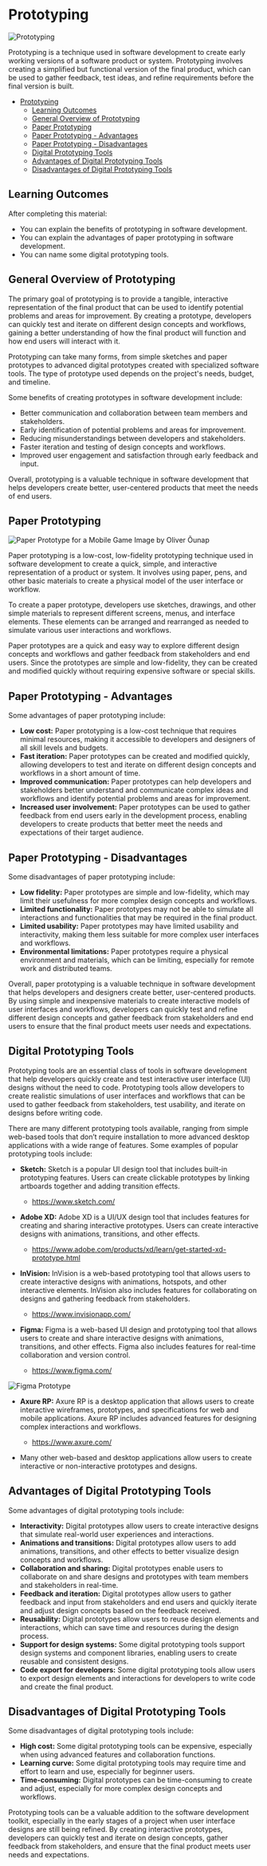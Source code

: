# Prototyping

![Prototyping](Prototyping.webp)

Prototyping is a technique used in software development to create early working versions of a software product or system. Prototyping involves creating a simplified but functional version of the final product, which can be used to gather feedback, test ideas, and refine requirements before the final version is built.

- [Prototyping](#prototyping)
  - [Learning Outcomes](#learning-outcomes)
  - [General Overview of Prototyping](#general-overview-of-prototyping)
  - [Paper Prototyping](#paper-prototyping)
  - [Paper Prototyping - Advantages](#paper-prototyping---advantages)
  - [Paper Prototyping - Disadvantages](#paper-prototyping---disadvantages)
  - [Digital Prototyping Tools](#digital-prototyping-tools)
  - [Advantages of Digital Prototyping Tools](#advantages-of-digital-prototyping-tools)
  - [Disadvantages of Digital Prototyping Tools](#disadvantages-of-digital-prototyping-tools)

## Learning Outcomes

After completing this material:

- You can explain the benefits of prototyping in software development.
- You can explain the advantages of paper prototyping in software development.
- You can name some digital prototyping tools.

## General Overview of Prototyping

The primary goal of prototyping is to provide a tangible, interactive representation of the final product that can be used to identify potential problems and areas for improvement. By creating a prototype, developers can quickly test and iterate on different design concepts and workflows, gaining a better understanding of how the final product will function and how end users will interact with it.

Prototyping can take many forms, from simple sketches and paper prototypes to advanced digital prototypes created with specialized software tools. The type of prototype used depends on the project's needs, budget, and timeline.

Some benefits of creating prototypes in software development include:

- Better communication and collaboration between team members and stakeholders.
- Early identification of potential problems and areas for improvement.
- Reducing misunderstandings between developers and stakeholders.
- Faster iteration and testing of design concepts and workflows.
- Improved user engagement and satisfaction through early feedback and input.

Overall, prototyping is a valuable technique in software development that helps developers create better, user-centered products that meet the needs of end users.

## Paper Prototyping

![Paper Prototype for a Mobile Game](Paper_prototype.jpg)
Image by Oliver Õunap

Paper prototyping is a low-cost, low-fidelity prototyping technique used in software development to create a quick, simple, and interactive representation of a product or system. It involves using paper, pens, and other basic materials to create a physical model of the user interface or workflow.

To create a paper prototype, developers use sketches, drawings, and other simple materials to represent different screens, menus, and interface elements. These elements can be arranged and rearranged as needed to simulate various user interactions and workflows.

Paper prototypes are a quick and easy way to explore different design concepts and workflows and gather feedback from stakeholders and end users. Since the prototypes are simple and low-fidelity, they can be created and modified quickly without requiring expensive software or special skills.

## Paper Prototyping - Advantages

Some advantages of paper prototyping include:

- **Low cost:** Paper prototyping is a low-cost technique that requires minimal resources, making it accessible to developers and designers of all skill levels and budgets.
- **Fast iteration:** Paper prototypes can be created and modified quickly, allowing developers to test and iterate on different design concepts and workflows in a short amount of time.
- **Improved communication:** Paper prototypes can help developers and stakeholders better understand and communicate complex ideas and workflows and identify potential problems and areas for improvement.
- **Increased user involvement:** Paper prototypes can be used to gather feedback from end users early in the development process, enabling developers to create products that better meet the needs and expectations of their target audience.

## Paper Prototyping - Disadvantages

Some disadvantages of paper prototyping include:

- **Low fidelity:** Paper prototypes are simple and low-fidelity, which may limit their usefulness for more complex design concepts and workflows.
- **Limited functionality:** Paper prototypes may not be able to simulate all interactions and functionalities that may be required in the final product.
- **Limited usability:** Paper prototypes may have limited usability and interactivity, making them less suitable for more complex user interfaces and workflows.
- **Environmental limitations:** Paper prototypes require a physical environment and materials, which can be limiting, especially for remote work and distributed teams.

Overall, paper prototyping is a valuable technique in software development that helps developers and designers create better, user-centered products. By using simple and inexpensive materials to create interactive models of user interfaces and workflows, developers can quickly test and refine different design concepts and gather feedback from stakeholders and end users to ensure that the final product meets user needs and expectations.

## Digital Prototyping Tools

Prototyping tools are an essential class of tools in software development that help developers quickly create and test interactive user interface (UI) designs without the need to code. Prototyping tools allow developers to create realistic simulations of user interfaces and workflows that can be used to gather feedback from stakeholders, test usability, and iterate on designs before writing code.

There are many different prototyping tools available, ranging from simple web-based tools that don’t require installation to more advanced desktop applications with a wide range of features. Some examples of popular prototyping tools include:

- **Sketch:** Sketch is a popular UI design tool that includes built-in prototyping features. Users can create clickable prototypes by linking artboards together and adding transition effects.

  - <https://www.sketch.com/>

- **Adobe XD:** Adobe XD is a UI/UX design tool that includes features for creating and sharing interactive prototypes. Users can create interactive designs with animations, transitions, and other effects.

  - <https://www.adobe.com/products/xd/learn/get-started-xd-prototype.html>

- **InVision:** InVision is a web-based prototyping tool that allows users to create interactive designs with animations, hotspots, and other interactive elements. InVision also includes features for collaborating on designs and gathering feedback from stakeholders.

  - <https://www.invisionapp.com/>

- **Figma:** Figma is a web-based UI design and prototyping tool that allows users to create and share interactive designs with animations, transitions, and other effects. Figma also includes features for real-time collaboration and version control.
  - <https://www.figma.com/>

![Figma Prototype](FigmaProto.png)

- **Axure RP:** Axure RP is a desktop application that allows users to create interactive wireframes, prototypes, and specifications for web and mobile applications. Axure RP includes advanced features for designing complex interactions and workflows.

  - <https://www.axure.com/>

- Many other web-based and desktop applications allow users to create interactive or non-interactive prototypes and designs.

## Advantages of Digital Prototyping Tools

Some advantages of digital prototyping tools include:

- **Interactivity:** Digital prototypes allow users to create interactive designs that simulate real-world user experiences and interactions.
- **Animations and transitions:** Digital prototypes allow users to add animations, transitions, and other effects to better visualize design concepts and workflows.
- **Collaboration and sharing:** Digital prototypes enable users to collaborate on and share designs and prototypes with team members and stakeholders in real-time.
- **Feedback and iteration:** Digital prototypes allow users to gather feedback and input from stakeholders and end users and quickly iterate and adjust design concepts based on the feedback received.
- **Reusability:** Digital prototypes allow users to reuse design elements and interactions, which can save time and resources during the design process.
- **Support for design systems:** Some digital prototyping tools support design systems and component libraries, enabling users to create reusable and consistent designs.
- **Code export for developers:** Some digital prototyping tools allow users to export design elements and interactions for developers to write code and create the final product.

## Disadvantages of Digital Prototyping Tools

Some disadvantages of digital prototyping tools include:

- **High cost:** Some digital prototyping tools can be expensive, especially when using advanced features and collaboration functions.
- **Learning curve:** Some digital prototyping tools may require time and effort to learn and use, especially for beginner users.
- **Time-consuming:** Digital prototypes can be time-consuming to create and adjust, especially for more complex design concepts and workflows.

Prototyping tools can be a valuable addition to the software development toolkit, especially in the early stages of a project when user interface designs are still being refined. By creating interactive prototypes, developers can quickly test and iterate on design concepts, gather feedback from stakeholders, and ensure that the final product meets user needs and expectations.

